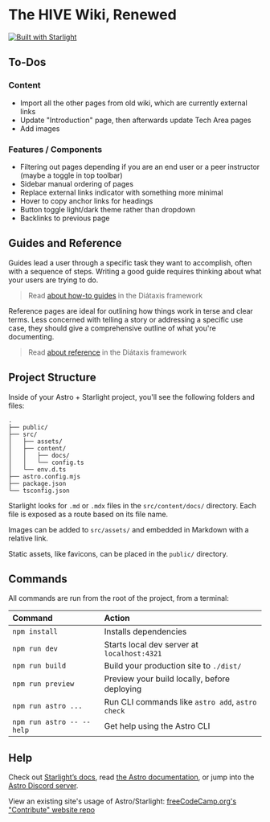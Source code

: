# The HIVE Wiki, Renewed

[![Built with Starlight](https://astro.badg.es/v2/built-with-starlight/tiny.svg)](https://starlight.astro.build)

## To-Dos

### Content
- Import all the other pages from old wiki, which are currently external links
- Update "Introduction" page, then afterwards update Tech Area pages
- Add images

### Features / Components
- Filtering out pages depending if you are an end user or a peer instructor (maybe a toggle in top toolbar)
- Sidebar manual ordering of pages
- Replace external links indicator with something more minimal
- Hover to copy anchor links for headings
- Button toggle light/dark theme rather than dropdown
- Backlinks to previous page

## Guides and Reference

Guides lead a user through a specific task they want to accomplish, often with a sequence of steps.
Writing a good guide requires thinking about what your users are trying to do.

> Read [about how-to guides](https://diataxis.fr/how-to-guides/) in the Diátaxis framework

Reference pages are ideal for outlining how things work in terse and clear terms.
Less concerned with telling a story or addressing a specific use case, they should give a comprehensive outline of what you're documenting.

> Read [about reference](https://diataxis.fr/reference/) in the Diátaxis framework


## Project Structure

Inside of your Astro + Starlight project, you'll see the following folders and files:

```
.
├── public/
├── src/
│   ├── assets/
│   ├── content/
│   │   ├── docs/
│   │   └── config.ts
│   └── env.d.ts
├── astro.config.mjs
├── package.json
└── tsconfig.json
```

Starlight looks for `.md` or `.mdx` files in the `src/content/docs/` directory. Each file is exposed as a route based on its file name.

Images can be added to `src/assets/` and embedded in Markdown with a relative link.

Static assets, like favicons, can be placed in the `public/` directory.

## Commands

All commands are run from the root of the project, from a terminal:

| Command                   | Action                                           |
| :------------------------ | :----------------------------------------------- |
| `npm install`             | Installs dependencies                            |
| `npm run dev`             | Starts local dev server at `localhost:4321`      |
| `npm run build`           | Build your production site to `./dist/`          |
| `npm run preview`         | Preview your build locally, before deploying     |
| `npm run astro ...`       | Run CLI commands like `astro add`, `astro check` |
| `npm run astro -- --help` | Get help using the Astro CLI                     |

## Help

Check out [Starlight’s docs](https://starlight.astro.build/), read [the Astro documentation](https://docs.astro.build), or jump into the [Astro Discord server](https://astro.build/chat).

View an existing site's usage of Astro/Starlight: [freeCodeCamp.org's "Contribute" website repo](https://github.com/freeCodeCamp/contribute)